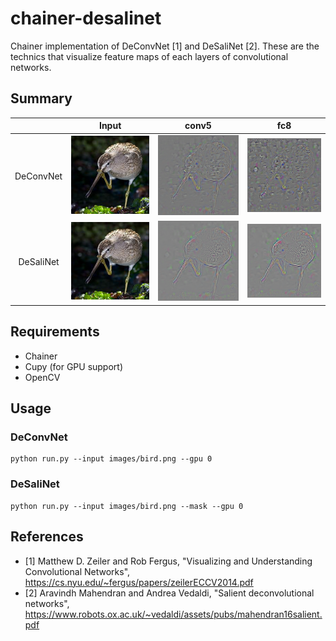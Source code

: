 # chainer-desalinet

Chainer implementation of DeConvNet [1] and DeSaliNet [2].
These are the technics that visualize feature maps of each layers of convolutional networks.

## Summary

||Input|conv5|fc8|
|:-:|:-:|:-:|:-:|
|DeConvNet|![](images/bird.png)|![](images/conv5_deconvnet.png)|![](images/fc8_deconvnet.png)|
|DeSaliNet|![](images/bird.png)|![](images/conv5_desalinet.png)|![](images/fc8_desalinet.png)|

## Requirements

- Chainer
- Cupy (for GPU support)
- OpenCV

## Usage

### DeConvNet
```
python run.py --input images/bird.png --gpu 0
```

### DeSaliNet
```
python run.py --input images/bird.png --mask --gpu 0
```

## References

- [1] Matthew D. Zeiler and Rob Fergus, "Visualizing and Understanding Convolutional Networks",
https://cs.nyu.edu/~fergus/papers/zeilerECCV2014.pdf
- [2] Aravindh Mahendran and Andrea Vedaldi, "Salient deconvolutional networks",
https://www.robots.ox.ac.uk/~vedaldi/assets/pubs/mahendran16salient.pdf
